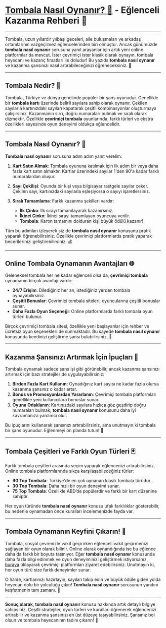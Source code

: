 # [Tombala Nasıl Oynanır? 🎉](https://casinotr.link/gWCRZ4) - Eğlenceli Kazanma Rehberi 🎲

---

Tombala, uzun yıllardır yılbaşı geceleri, aile buluşmaları ve arkadaş ortamlarının vazgeçilmez eğlencelerinden biri olmuştur. Ancak günümüzde **tombala nasıl oynanır** sorusuna yanıt arayanlar için artık yeni online platformlar da mevcut. İster çevrimiçi ister klasik olarak oynayın, tombala heyecanı ve kazanç fırsatları ile doludur! Bu yazıda **tombala nasıl oynanır** ve kazanma şansınızı nasıl artırabileceğinizi öğreneceksiniz. 🎯

---

## Tombala Nedir? 🎫

Tombala, Türkiye ve dünya genelinde popüler bir şans oyunudur. Genellikle bir **tombala kartı** üzerinde belirli sayılara sahip olarak oynanır. Çekilen sayılarla kartınızdaki sayıları kapatarak çeşitli kombinasyonlar oluşturmaya çalışırsınız. Kazanmanın sırrı, doğru numaraları bulmak ve sıralı olarak dizmektir. Özellikle **çevrimiçi tombala** oyunlarında, farklı türleri ve ekstra özellikleri sayesinde oyun deneyimi oldukça eğlencelidir.

---

## Tombala Nasıl Oynanır? 🎲

**Tombala nasıl oynanır** sorusuna adım adım yanıt verelim:

1. **Kart Satın Almak**: Tombala oyununa katılmak için ilk adım bir veya daha fazla kart satın almaktır. Kartlar üzerindeki sayılar 1'den 90'a kadar farklı numaralardan oluşur.

2. **Sayı Çekilişi**: Oyunda bir kişi veya bilgisayar rastgele sayılar çeker. Çekilen sayı, kartınızdaki sayılarla eşleşiyorsa o sayıyı işaretlersiniz.

3. **Sıralı Tamamlama**: Farklı kazanma şekilleri vardır:
   - **İlk Çinko**: İlk sırayı tamamlayarak kazanırsınız.
   - **İkinci Çinko**: İkinci sırayı tamamlayan oyuncuya verilir.
   - **Tombala**: Kartın tamamını dolduran kişi büyük ödülü kazanır!

Tüm bu adımları izleyerek siz de **tombala nasıl oynanır** konusunu pratik yaparak öğrenebilirsiniz. Özellikle çevrimiçi platformlarda pratik yaparak becerilerinizi geliştirebilirsiniz. 💰

---

## Online Tombala Oynamanın Avantajları 🌐

Geleneksel tombala her ne kadar eğlenceli olsa da, **çevrimiçi tombala** oynamanın birçok avantajı vardır:

- **24/7 Erişim**: Dilediğiniz her an, istediğiniz yerden tombala oynayabilirsiniz.
- **Çeşitli Bonuslar**: Çevrimiçi tombala siteleri, oyuncularına çeşitli bonuslar sunar.
- **Daha Fazla Oyun Seçeneği**: Online platformlarda farklı tombala oyun türleri bulunur.

Birçok çevrimiçi tombala sitesi, özellikle yeni başlayanlar için rehber ve ücretsiz oyun seçenekleri de sunmaktadır. Bu sayede **tombala nasıl oynanır** konusunda kendinizi geliştirme şansı bulabilirsiniz. 🤩

---

## Kazanma Şansınızı Artırmak İçin İpuçları 🎉

Tombala oynamak sadece şans işi gibi görünebilir, ancak kazanma şansınızı artırmak için bazı stratejiler de uygulayabilirsiniz:

1. **Birden Fazla Kart Kullanın**: Oynadığınız kart sayısı ne kadar fazla olursa kazanma şansınız o kadar artar.
2. **Bonus ve Promosyonlardan Yararlanın**: Çevrimiçi tombala platformları genellikle yeni kullanıcılara bonuslar sunar.
3. **Oyuna Odaklanın**: Kartınızdaki sayılara hızlıca göz gezdirip doğru numaraları bulmak, **tombala nasıl oynanır** konusunu daha iyi kavramanıza yardımcı olur.

Bu ipuçlarını kullanarak şansınızı artırabilirsiniz, ama unutmayın ki tombala bir şans oyunudur. Eğlenmeyi ön planda tutun! 🎲

---

## Tombala Çeşitleri ve Farklı Oyun Türleri 🃏

Farklı tombala çeşitleri arasında seçim yaparak eğlencenizi artırabilirsiniz. Online tombala platformlarında sıkça karşılaşabileceğiniz türler:

- **90 Top Tombala**: Türkiye'de en çok oynanan klasik tombala türüdür.
- **30 Top Tombala**: Daha hızlı bir oyun deneyimi sunar.
- **75 Top Tombala**: Özellikle ABD’de popülerdir ve farklı bir kart düzenine sahiptir.

Her oyun türünde **tombala nasıl oynanır** konusu ufak farklılıklar gösterebilir, bu nedenle oynamadan önce kuralları incelemenizde fayda var.

---

## Tombala Oynamanın Keyfini Çıkarın! 🎉

Tombala, sosyal çevrenizle vakit geçirirken eğlenceli vakit geçirmenizi sağlayan bir oyun olarak bilinir. Online olarak oynandığında ise bu eğlence daha da farklı bir boyuta taşınıyor. Eğer **tombala nasıl oynanır** konusunda daha fazla bilgi edinmek ve oyun deneyiminizi geliştirmek istiyorsanız, [buraya](https://casinotr.link/gWCRZ4) tıklayarak çevrimiçi platformları ziyaret edebilirsiniz. Unutmayın ki, her oyun türü size farklı deneyimler sunar.

O halde, kartlarınızı hazırlayın, sayıları takip edin ve büyük ödüle giden yolda heyecan dolu bir yolculuğa çıkın! **Tombala nasıl oynanır** sorusunun yanıtını keşfetmenin tam zamanı. 🎉

---

**Sonuç olarak**, **tombala nasıl oynanır** konusu hakkında artık detaylı bilgiye sahipsiniz. Çeşitli stratejiler, oyun türleri ve kuralları öğrenerek eğlencenizi artırabilir ve kazanma şansınızı en üst düzeye taşıyabilirsiniz. Şansınız bol olsun ve tombala heyecanının tadını çıkarın! 🎰
